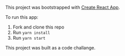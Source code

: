 This project was bootstrapped with [Create React App](https://github.com/facebookincubator/create-react-app).

To run this app:

1. Fork and clone this repo
2. Run ```yarn install```
3. Run ```yarn start```

This project was built as a code challange.
